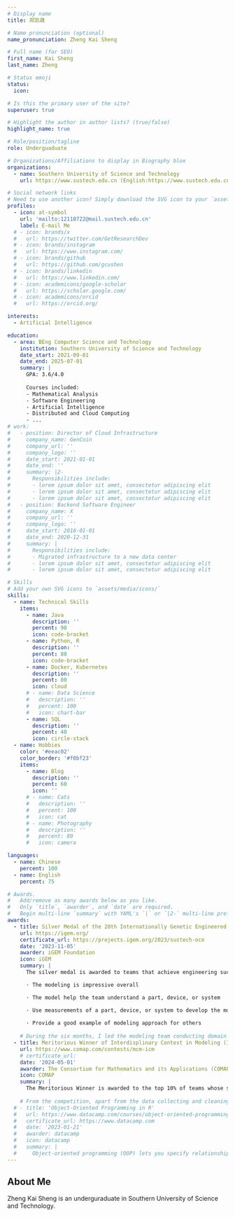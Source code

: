 ```yaml
---
# Display name
title: 郑凯晟

# Name pronunciation (optional)
name_pronunciation: Zheng Kai Sheng

# Full name (for SEO)
first_name: Kai Sheng
last_name: Zheng

# Status emoji
status:
  icon: 

# Is this the primary user of the site?
superuser: true

# Highlight the author in author lists? (true/false)
highlight_name: true

# Role/position/tagline
role: Underguaduate

# Organizations/Affiliations to display in Biography blox
organizations:
  - name: Southern University of Science and Technology
    url: https://www.sustech.edu.cn (English:https://www.sustech.edu.cn/en/)

# Social network links
# Need to use another icon? Simply download the SVG icon to your `assets/media/icons/` folder.
profiles:
  - icon: at-symbol
    url: 'mailto:12110722@mail.sustech.edu.cn'
    label: E-mail Me
  # - icon: brands/x
  #   url: https://twitter.com/GetResearchDev
  # - icon: brands/instagram
  #   url: https://www.instagram.com/
  # - icon: brands/github
  #   url: https://github.com/gcushen
  # - icon: brands/linkedin
  #   url: https://www.linkedin.com/
  # - icon: academicons/google-scholar
  #   url: https://scholar.google.com/
  # - icon: academicons/orcid
  #   url: https://orcid.org/

interests:
  - Artificial Intelligence

education:
  - area: BEng Computer Science and Technology
    institution: Southern University of Science and Technology
    date_start: 2021-09-01
    date_end: 2025-07-01
    summary: |
      GPA: 3.6/4.0
      
      Courses included:
      - Mathematical Analysis
      - Software Engineering
      - Artificial Intelligence
      - Distributed and Cloud Computing
      - ...
# work:
#   - position: Director of Cloud Infrastructure
#     company_name: GenCoin
#     company_url: ''
#     company_logo: ''
#     date_start: 2021-01-01
#     date_end: ''
#     summary: |2-
#       Responsibilities include:
#       - lorem ipsum dolor sit amet, consectetur adipiscing elit
#       - lorem ipsum dolor sit amet, consectetur adipiscing elit
#       - lorem ipsum dolor sit amet, consectetur adipiscing elit
#   - position: Backend Software Engineer
#     company_name: X
#     company_url: ''
#     company_logo: ''
#     date_start: 2016-01-01
#     date_end: 2020-12-31
#     summary: |
#       Responsibilities include:
#       - Migrated infrastructure to a new data center
#       - lorem ipsum dolor sit amet, consectetur adipiscing elit
#       - lorem ipsum dolor sit amet, consectetur adipiscing elit

# Skills
# Add your own SVG icons to `assets/media/icons/`
skills:
  - name: Technical Skills
    items:
      - name: Java
        description: ''
        percent: 90
        icon: code-bracket
      - name: Python, R
        description: ''
        percent: 80
        icon: code-bracket
      - name: Docker, Kubernetes
        description: ''
        percent: 80
        icon: cloud
      # - name: Data Science
      #   description: ''
      #   percent: 100
      #   icon: chart-bar
      - name: SQL
        description: ''
        percent: 40
        icon: circle-stack
  - name: Hobbies
    color: '#eeac02'
    color_border: '#f0bf23'
    items:
      - name: Blog
        description: ''
        percent: 60
        icon: ''
      # - name: Cats
      #   description: ''
      #   percent: 100
      #   icon: cat
      # - name: Photography
      #   description: ''
      #   percent: 80
      #   icon: camera

languages:
  - name: Chinese
    percent: 100
  - name: English
    percent: 75

# Awards.
#   Add/remove as many awards below as you like.
#   Only `title`, `awarder`, and `date` are required.
#   Begin multi-line `summary` with YAML's `|` or `|2-` multi-line prefix and indent 2 spaces below.
awards:
  - title: Silver Medal of the 20th Internationally Genetic Engineered Machine (iGEM) Competition
    url: https://igem.org/
    certificate_url: https://projects.igem.org/2023/sustech-oce
    date: '2023-11-05'
    awarder: iGEM Foundation
    icon: iGEM
    summary: |
      The silver medal is awarded to teams that achieve engineering success and complete human practice, and the excellence in model means it achieved the gold medal standard with the following rubrics:

      · The modeling is impressive overall

      · The model help the team understand a part, device, or system

      · Use measurements of a part, device, or system to develop the model
      
      · Provide a good example of modeling approach for others
      
    # During the six months, I led the modeling team conducting domain research, selecting technical routes, and collaborating with the experimental team to perform experimental validation, modeling, and prediction. The competition taught me to cooperate with people from different backgrounds and honed my ability to quickly enter unfamiliar fields and identify suitable research questions.
  - title: Meritorious Winner of Interdisplinary Contest in Modeling (ICM)
    url: https://www.comap.com/contests/mcm-icm
    # certificate_url: 
    date: '2024-05-01'
    awarder: The Consortium for Mathematics and its Applications (COMAP)
    icon: COMAP
    summary: |
      The Meritorious Winner is awarded to the top 10% of teams whose solution report was excellent in many aspects of modeling and problem-solving, analysis, conclusions, and communication. The report addressed all requirements in a clear, well-supported, well-organized, and well-presented manner.
      
    # From the competition, apart from the data collecting and cleaning, I learned how to identify the pivotal problem and select a suitable model through problem reduction. The process of using simulation annealing to predict the crime on World Bank and GIS data with R is facinating.
  # - title: 'Object-Oriented Programming in R'
  #   url: https://www.datacamp.com/courses/object-oriented-programming-with-s3-and-r6-in-r
  #   certificate_url: https://www.datacamp.com
  #   date: '2023-01-21'
  #   awarder: datacamp
  #   icon: datacamp
  #   summary: |
  #     Object-oriented programming (OOP) lets you specify relationships between functions and the objects that they can act on, helping you manage complexity in your code. This is an intermediate level course, providing an introduction to OOP, using the S3 and R6 systems. S3 is a great day-to-day R programming tool that simplifies some of the functions that you write. R6 is especially useful for industry-specific analyses, working with web APIs, and building GUIs.
---
```


## About Me

Zheng Kai Sheng is an underguraduate in Southern University of Science and Technology.
<!-- His research interests include distributed robotics, mobile computing and programmable matter. She leads the Robotic Neurobiology group, which develops self-reconfiguring robots, systems of self-organizing robots, and mobile sensor networks. -->
